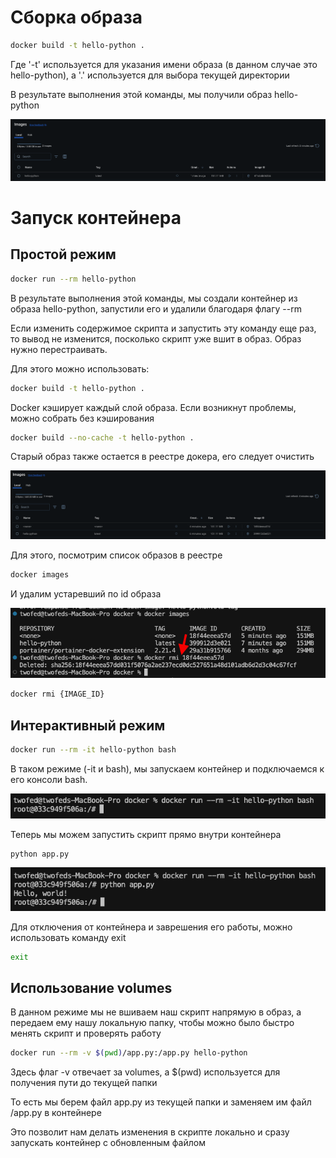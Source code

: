 # Сборка образа

```bash
docker build -t hello-python .
```
Где '-t' используется для указания имени образа (в данном случае это hello-python),
а '.' используется для выбора текущей директории

В результате выполнения этой команды, мы получили образ hello-python

![alt text](image.png)

# Запуск контейнера
## Простой режим

```bash
docker run --rm hello-python
```

В результате выполнения этой команды, мы создали контейнер из образа hello-python, запустили его и удалили благодаря флагу --rm

Если изменить содержимое скрипта и запустить эту команду еще раз, то вывод не изменится, посколько скрипт уже вшит в образ. Образ нужно перестраивать.

Для этого можно использовать:
```bash
docker build -t hello-python .
```

Docker кэширует каждый слой образа. Если возникнут проблемы, можно собрать без кэширования

```bash
docker build --no-cache -t hello-python .
```

Старый образ также остается в реестре докера, его следует очистить

![alt text](image-1.png)

Для этого, посмотрим список образов в реестре

```bash
docker images
```
И удалим устаревший по id образа

![alt text](image-2.png)

```bash
docker rmi {IMAGE_ID}
```

## Интерактивный режим

```bash
docker run --rm -it hello-python bash
```

В таком режиме (-it и bash), мы запускаем контейнер и подключаемся к его консоли bash.

![alt text](image-3.png)

Теперь мы можем запустить скрипт прямо внутри контейнера

```bash
python app.py
```

![alt text](image-4.png)

Для отключения от контейнера и заврешения его работы, можно использовать команду exit

```bash
exit
```

## Использование volumes

В данном режиме мы не вшиваем наш скрипт напрямую в образ, а передаем ему нашу локальную папку, чтобы можно было быстро менять скрипт и проверять работу

```bash
docker run --rm -v $(pwd)/app.py:/app.py hello-python
```

Здесь флаг -v отвечает за volumes, а $(pwd) используется для получения пути до текущей папки

То есть мы берем файл app.py из текущей папки и заменяем им файл /app.py в контейнере

Это позволит нам делать изменения в скрипте локально и сразу запускать контейнер с обновленным файлом